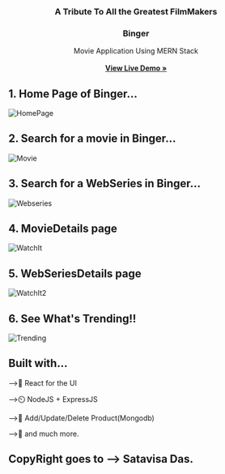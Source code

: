<br/>
<p align="center">
  <a href="">
    <img src="">
  </a>
  <h3 align="center">A Tribute To All the Greatest FilmMakers </h3>
  <h3 align="center">Binger</h3>

  <p align="center">
    Movie Application Using MERN Stack
    <br/>
    <br/>
    <a href="https://binger-ec26.onrender.com/"><strong>View Live Demo »</strong></a>
    <br/>
 
</p>

## 1. Home Page of Binger...
![HomePage](https://github.com/Sata-hash/CinemaWala/assets/142712421/40e25324-2490-4c5f-bfa0-e8bdc20270f4)


## 2. Search for a movie in Binger...
![Movie](https://github.com/Sata-hash/CinemaWala/assets/142712421/f12d08fd-4eb2-4e16-a9c5-7c3d3f7894e1)



## 3. Search for a WebSeries in Binger...
![Webseries](https://github.com/Sata-hash/CinemaWala/assets/142712421/5fd3b219-647f-4ea3-bf94-66c99317e43f)

## 4. MovieDetails page
![WatchIt](https://github.com/Sata-hash/CinemaWala/assets/142712421/add5f5c2-9245-44c6-9caa-ed92039e9bb3)

## 5. WebSeriesDetails page
![WatchIt2](https://github.com/Sata-hash/CinemaWala/assets/142712421/41b8ecc3-644a-4cb0-979d-89ed68e81094)

## 6. See What's Trending!!
![Trending](https://github.com/Sata-hash/CinemaWala/assets/142712421/c2251e2e-dfde-4217-9b6a-de3e0417c3e3)


## Built with...
-->🚀️ React for the UI

-->⏲️ NodeJS + ExpressJS

-->📸 Add/Update/Delete Product(Mongodb)

-->🎉️ and much more.

## CopyRight goes to --> Satavisa Das.
